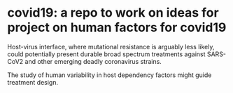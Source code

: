 # covid19: a repo to work on ideas for project on human factors for covid19

Host-virus interface, where mutational resistance is arguably less likely, could potentially present
durable broad spectrum treatments against SARS-CoV2 and other emerging deadly coronavirus strains.

The study of human variability in host dependency factors might guide treatment design. 
